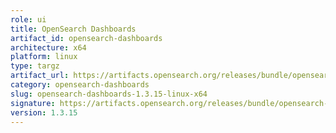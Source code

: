```yaml
---
role: ui
title: OpenSearch Dashboards
artifact_id: opensearch-dashboards
architecture: x64
platform: linux
type: targz
artifact_url: https://artifacts.opensearch.org/releases/bundle/opensearch-dashboards/1.3.15/opensearch-dashboards-1.3.15-linux-x64.tar.gz
category: opensearch-dashboards
slug: opensearch-dashboards-1.3.15-linux-x64
signature: https://artifacts.opensearch.org/releases/bundle/opensearch-dashboards/1.3.15/opensearch-dashboards-1.3.15-linux-x64.tar.gz.sig
version: 1.3.15
---
```


